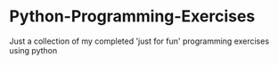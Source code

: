 # Python-Programming-Exercises
Just a collection of my completed 'just for fun' programming exercises using python
